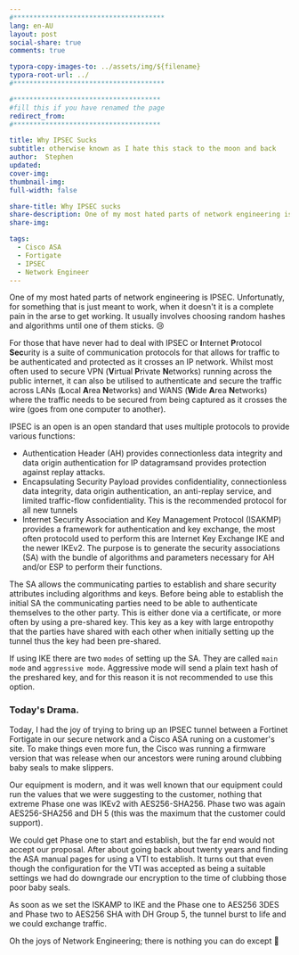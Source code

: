 ```yaml
---
#**************************************
lang: en-AU
layout: post
social-share: true
comments: true

typora-copy-images-to: ../assets/img/${filename}
typora-root-url: ../
#**************************************

#*************************************
#fill this if you have renamed the page
redirect_from:
#*************************************

title: Why IPSEC Sucks
subtitle: otherwise known as I hate this stack to the moon and back
author:  Stephen
updated: 
cover-img: 
thumbnail-img: 
full-width: false

share-title: Why IPSEC sucks
share-description: One of my most hated parts of network engineering is IPSEC. Unfortunatly, for something that is just meant to work, when it doesn't it is a complete pain in the arse to get working. It usually involves choosing random hashes and algorithms until one of them sticks.
share-img: 

tags:
  - Cisco ASA
  - Fortigate
  - IPSEC
  - Network Engineer
---
```


One of my most hated parts of network engineering is IPSEC. Unfortunatly, for something that is just meant to work, when it doesn't it is a complete pain in the arse to get working. It usually involves choosing random hashes and algorithms until one of them sticks. :cry:

For those that have never had to deal with IPSEC or **I**nternet **P**rotocol **Sec**urity is a suite of communication protocols for that allows for traffic to be authenticated and protected as it crosses an IP network. Whilst most often used to secure VPN (**V**irtual **P**rivate **N**etworks) running across the public internet, it can also be utilised to authenticate and secure the traffic across LANs (**L**ocal **A**rea **N**etworks) and WANS (**W**ide **A**rea **N**etworks) where the traffic needs to be secured from being captured as it crosses the wire (goes from one computer to another).

IPSEC is an open is an open standard that uses multiple protocols to provide various functions:

* Authentication Header (AH) provides connectionless data integrity and data origin authentication for IP datagramsand provides protection against replay attacks.
* Encapsulating Security Payload provides confidentiality, connectionless data integrity, data origin authentication, an anti-replay service, and limited traffic-flow confidentiality. This is the recommended protocol for all new tunnels
* Internet Security Association and Key Management Protocol (ISAKMP) provides a framework for authentication and key exchange,  the most often protocold used to perform this are Internet Key Exchange IKE and the newer IKEv2.  The purpose is to generate the security associations (SA) with the bundle of algorithms and parameters necessary for AH and/or ESP to perform their functions.

The SA allows the communicating parties to establish and share security attributes including algorithms and keys. Before being able to establish the initial SA the communicating parties need to be able to authenticate themselves to the other party. This is either done via a certificate, or more often by using a pre-shared key.  This key as a key with large entropothy that the parties have shared with each other when initially setting up the tunnel thus the key had been pre-shared.

If using IKE there are two `modes` of setting up the SA. They are called `main mode` and `aggressive mode`.  Aggressive mode will send a plain text hash of the preshared key, and for this reason it is not recommended to use this option.

###  Today's Drama.

Today, I had the joy of trying to bring up an IPSEC tunnel between a Fortinet Fortigate in our secure network and a Cisco ASA runing on a customer's site. To make things even more fun, the Cisco was running a firmware version that was release when our ancestors were runing around clubbing baby seals to make slippers.

Our equipment is modern, and it was well known that our equipment could run the values that we were suggesting to the customer, nothing that extreme Phase one was IKEv2 with AES256-SHA256. Phase two was again AES256-SHA256 and DH 5 (this was the maximum that the customer could support).

We could get Phase one to start and establish, but the far end would not accept our proposal. After about going back about twenty years and finding the ASA manual pages for using a VTI to establish. It turns out that even though the configuration for the VTI was accepted as being a suitable settings we had do downgrade our encryption to the time of clubbing those poor baby seals.

As soon as we set the ISKAMP to IKE and the Phase one to AES256 3DES and Phase two to AES256 SHA with DH Group 5, the tunnel burst to life and we could exchange traffic.

Oh the joys of Network Engineering; there is nothing you can do except :rofl:
